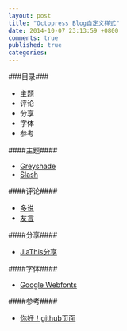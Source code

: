 ```yaml
---
layout: post
title: "Octopress Blog自定义样式"
date: 2014-10-07 23:13:59 +0800
comments: true
published: true
categories: 
---
```


###目录###

* 主题
* 评论
* 分享
* 字体
* 参考

####主题####
* [Greyshade](https://github.com/shashankmehta/greyshade)
* [Slash](https://github.com/tommy351/Octopress-Theme-Slash)


####评论####
* [多说](http://duoshuo.com/create-site/)
* [友言](http://www.uyan.cc/)


####分享####
* [JiaThis分享](http://www.jiathis.com/)


####字体####
* [Google Webfonts](http://google.com/webfonts)

####参考####
* [你好！github页面](http://beyondvincent.com/blog/2013/07/27/107-hello-page-of-github/)

